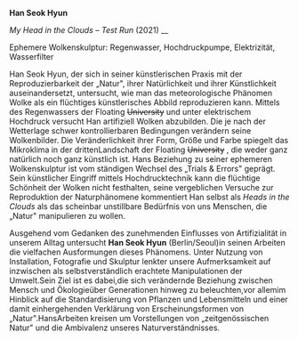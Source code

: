 **Han Seok Hyun**

_My Head in the Clouds – Test Run_ (2021) \_\_

Ephemere Wolkenskulptur: Regenwasser, Hochdruckpumpe, Elektrizität, Wasserfilter

Han Seok Hyun, der sich in seiner künstlerischen Praxis mit der Reproduzierbarkeit der „Natur&quot;, ihrer Natürlichkeit und ihrer Künstlichkeit auseinandersetzt, untersucht, wie man das meteorologische Phänomen Wolke als ein flüchtiges künstlerisches Abbild reproduzieren kann. Mittels des Regenwassers der Floating ~~University~~ und unter elektrischem Hochdruck versucht Han artifiziell Wolken abzubilden. Die je nach der Wetterlage schwer kontrollierbaren Bedingungen verändern seine Wolkenbilder. Die Veränderlichkeit ihrer Form, Größe und Farbe spiegelt das Mikroklima in der drittenLandschaft der Floating ~~University~~ , die weder ganz natürlich noch ganz künstlich ist. Hans Beziehung zu seiner ephemeren Wolkenskulptur ist vom ständigen Wechsel des „Trials &amp; Errors&quot; geprägt. Sein künstlicher Eingriff mittels Hochdrucktechnik kann die flüchtige Schönheit der Wolken nicht festhalten, seine vergeblichen Versuche zur Reproduktion der Naturphänomene kommentiert Han selbst als _Heads in the Clouds_ als das scheinbar unstillbare Bedürfnis von uns Menschen, die „Natur&quot; manipulieren zu wollen.

Ausgehend vom Gedanken des zunehmenden Einflusses von Artifizialität in unserem Alltag untersucht **Han Seok Hyun** (Berlin/Seoul)in seinen Arbeiten die vielfachen Ausformungen dieses Phänomens. Unter Nutzung von Installation, Fotografie und Skulptur lenkter unsere Aufmerksamkeit auf inzwischen als selbstverständlich erachtete Manipulationen der Umwelt.Sein Ziel ist es dabei,die sich verändernde Beziehung zwischen Mensch und Ökologieüber Generationen hinweg zu beleuchten,vor allemim Hinblick auf die Standardisierung von Pflanzen und Lebensmitteln und einer damit einhergehenden Verklärung von Erscheinungsformen von „Natur&quot;.HansArbeiten kreisen um Vorstellungen von „zeitgenössischen Natur&quot; und die Ambivalenz unseres Naturverständnisses.
